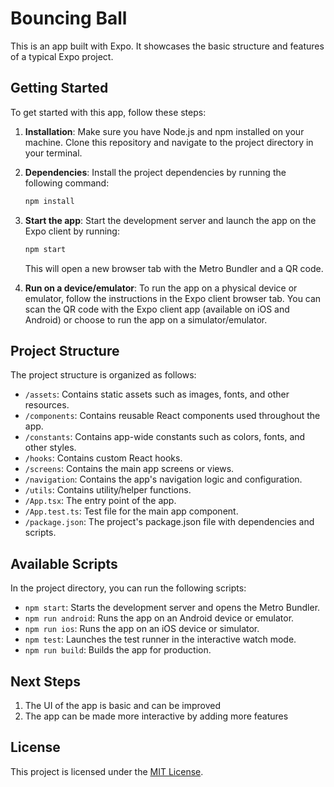 # Bouncing Ball

This is an app built with Expo. It showcases the basic structure and features of a typical Expo project.

## Getting Started

To get started with this app, follow these steps:

1. **Installation**: Make sure you have Node.js and npm installed on your machine. Clone this repository and navigate to the project directory in your terminal.

2. **Dependencies**: Install the project dependencies by running the following command:

   ```bash
   npm install
   ```

3. **Start the app**: Start the development server and launch the app on the Expo client by running:

   ```bash
   npm start
   ```

   This will open a new browser tab with the Metro Bundler and a QR code.

4. **Run on a device/emulator**: To run the app on a physical device or emulator, follow the instructions in the Expo client browser tab. You can scan the QR code with the Expo client app (available on iOS and Android) or choose to run the app on a simulator/emulator.

## Project Structure

The project structure is organized as follows:

- `/assets`: Contains static assets such as images, fonts, and other resources.
- `/components`: Contains reusable React components used throughout the app.
- `/constants`: Contains app-wide constants such as colors, fonts, and other styles.
- `/hooks`: Contains custom React hooks.
- `/screens`: Contains the main app screens or views.
- `/navigation`: Contains the app's navigation logic and configuration.
- `/utils`: Contains utility/helper functions.
- `/App.tsx`: The entry point of the app.
- `/App.test.ts`: Test file for the main app component.
- `/package.json`: The project's package.json file with dependencies and scripts.

## Available Scripts

In the project directory, you can run the following scripts:

- `npm start`: Starts the development server and opens the Metro Bundler.
- `npm run android`: Runs the app on an Android device or emulator.
- `npm run ios`: Runs the app on an iOS device or simulator.
- `npm test`: Launches the test runner in the interactive watch mode.
- `npm run build`: Builds the app for production.

## Next Steps

1. The UI of the app is basic and can be improved
2. The app can be made more interactive by adding more features

## License

This project is licensed under the [MIT License](LICENSE).
